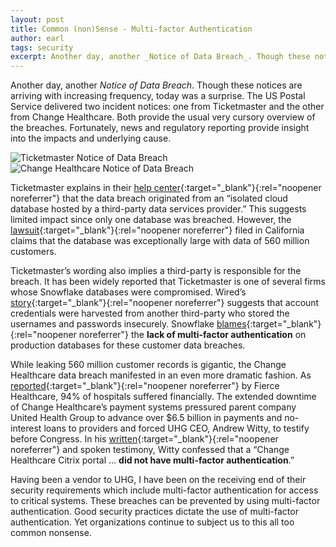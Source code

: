 ```yaml
---
layout: post
title: Common (non)Sense - Multi-factor Authentication
author: earl
tags: security
excerpt: Another day, another _Notice of Data Breach_. Though these notices are arriving with increasing frequency, today was a surprise. The US Postal Service delivered two incident notices: one from Ticketmaster and the other from Change Healthcare.... These breaches can be prevented by using multi-factor authentication. Good security practices dictate the use of multi-factor authentication. Yet organizations continue to subject us to this all too common nonsense.
---
```

Another day, another _Notice of Data Breach_. Though these notices are arriving with increasing frequency, today was a surprise. The US Postal Service delivered two incident notices: one from Ticketmaster and the other from Change Healthcare. Both provide the usual very cursory overview of the breaches. Fortunately, news and regulatory reporting provide insight into the impacts and underlying cause.

![Ticketmaster Notice of Data Breach](/assets/img/2024-07-17-ticketmaster.jpg)
![Change Healthcare Notice of Data Breach](/assets/img/2024-07-29-changehealthcare.jpg)

Ticketmaster explains in their [help center](https://help.ticketmaster.com/hc/en-us/articles/26110487861137-Ticketmaster-Data-Security-Incident){:target="_blank"}{:rel="noopener noreferrer"} that the data breach originated from an “isolated cloud database hosted by a third-party data services provider.” This suggests limited impact since only one database was breached. However, the [lawsuit](https://www.classaction.org/media/ryan-et-al-v-ticketmaster-llc-et-al.pdf){:target="_blank"}{:rel="noopener noreferrer"} filed in California claims that the database was exceptionally large with data of 560 million customers.

Ticketmaster’s wording also implies a third\-party is responsible for the breach. It has been widely reported that Ticketmaster is one of several firms whose Snowflake databases were compromised. Wired’s [story](https://www.wired.com/story/epam-snowflake-ticketmaster-breach-shinyhunters/){:target="_blank"}{:rel="noopener noreferrer"} suggests that account credentials were harvested from another third-party who stored the usernames and passwords insecurely. Snowflake [blames](https://snowflake.discourse.group/t/detecting-and-preventing-unauthorized-user-access/8967){:target="_blank"}{:rel="noopener noreferrer"} the **lack of multi-factor authentication** on production databases for these customer data breaches.

While leaking 560 million customer records is gigantic, the Change Healthcare data breach manifested in an even more dramatic fashion. As [reported](https://www.fiercehealthcare.com/providers/aha-94-hospitals-financially-impacted-change-healthcares-cyberattack){:target="_blank"}{:rel="noopener noreferrer"} by Fierce Healthcare, 94% of hospitals suffered financially. The extended downtime of Change Healthcare’s payment systems pressured parent company United Health Group to advance over $6.5 billion in payments and no-interest loans to providers and forced UHG CEO, Andrew Witty, to testify before Congress. In his [written](https://s3.documentcloud.org/documents/24626988/uhgs-witty-house-testimony.pdf){:target="_blank"}{:rel="noopener noreferrer"} and spoken testimony, Witty confessed that a “Change Healthcare Citrix portal … **did not have multi-factor authentication**.”

Having been a vendor to UHG, I have been on the receiving end of their security requirements which include multi-factor authentication for access to critical systems. These breaches can be prevented by using multi-factor authentication. Good security practices dictate the use of multi-factor authentication. Yet organizations continue to subject us to this all too common nonsense.